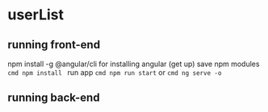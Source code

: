 # userList 
## running front-end 
  npm install -g @angular/cli for installing angular
 (get up) save npm modules
    ```cmd
    npm install
    ```
  run app
    ``` cmd
    npm run start
    ```
    or 
    ``` cmd
    ng serve -o
    ```
## running back-end

